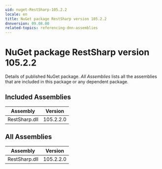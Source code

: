 ```yaml
---
uid: nuget-RestSharp-105.2.2
locale: en
title: NuGet package RestSharp version 105.2.2
dnnversion: 09.08.00
related-topics: referencing-dnn-assemblies
---
```


# NuGet package RestSharp version 105.2.2
Details of published NuGet package.
*All Assemblies* lists all the assemblies that are included in this package or any dependent package.

## Included Assemblies

|Assembly|Version|
|---|---|
|RestSharp.dll|105.2.2.0|

## All Assemblies

|Assembly|Version|
|---|---|
|RestSharp.dll|105.2.2.0|

